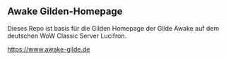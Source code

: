 ## Awake Gilden-Homepage

Dieses Repo ist basis für die Gilden Homepage der Gilde Awake auf dem deutschen WoW Classic Server Lucifron.

https://www.awake-gilde.de
